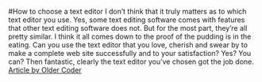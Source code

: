 #How to choose a text editor
 I don’t think that it truly matters as to which text editor you use. Yes,
some text editing software comes with features that other text editing
software does not. But for the most part, they’re all pretty similar.
I think it all comes down to the proof of the pudding is in the eating.
Can you use the text editor that you love, cherish and swear by to
make a complete web site successfully and to your satisfaction? Yes?
You can? Then fantastic, clearly the text editor you’ve chosen got the
job done. [Article by Older Coder](https://codefellows.github.io/code-102-guide/curriculum/class-02/Choosing-A-Text-Editor--The-Older-Coder.pdf)
